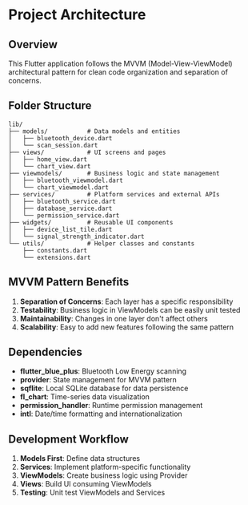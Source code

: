 # Project Architecture

## Overview
This Flutter application follows the MVVM (Model-View-ViewModel) architectural pattern for clean code organization and separation of concerns.

## Folder Structure

```
lib/
├── models/           # Data models and entities
│   ├── bluetooth_device.dart
│   └── scan_session.dart
├── views/            # UI screens and pages
│   ├── home_view.dart
│   └── chart_view.dart
├── viewmodels/       # Business logic and state management
│   ├── bluetooth_viewmodel.dart
│   └── chart_viewmodel.dart
├── services/         # Platform services and external APIs
│   ├── bluetooth_service.dart
│   ├── database_service.dart
│   └── permission_service.dart
├── widgets/          # Reusable UI components
│   ├── device_list_tile.dart
│   └── signal_strength_indicator.dart
└── utils/            # Helper classes and constants
    ├── constants.dart
    └── extensions.dart
```

## MVVM Pattern Benefits

1. **Separation of Concerns**: Each layer has a specific responsibility
2. **Testability**: Business logic in ViewModels can be easily unit tested
3. **Maintainability**: Changes in one layer don't affect others
4. **Scalability**: Easy to add new features following the same pattern

## Dependencies

- **flutter_blue_plus**: Bluetooth Low Energy scanning
- **provider**: State management for MVVM pattern
- **sqflite**: Local SQLite database for data persistence
- **fl_chart**: Time-series data visualization
- **permission_handler**: Runtime permission management
- **intl**: Date/time formatting and internationalization

## Development Workflow

1. **Models First**: Define data structures
2. **Services**: Implement platform-specific functionality
3. **ViewModels**: Create business logic using Provider
4. **Views**: Build UI consuming ViewModels
5. **Testing**: Unit test ViewModels and Services
